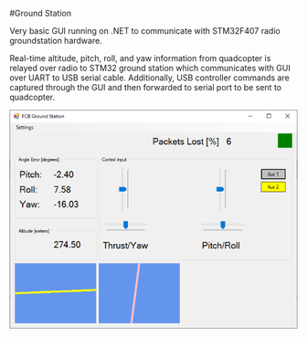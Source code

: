 #Ground Station

Very basic GUI running on .NET to communicate with STM32F407 radio groundstation hardware.


Real-time altitude, pitch, roll, and yaw information from quadcopter is relayed over radio to STM32 ground station which communicates with GUI over UART to USB serial cable.  Additionally, USB controller commands are captured through the GUI and then forwarded to serial port to be sent to quadcopter.

![alt text](https://github.com/brainmorph/FCB_GroundStation/blob/master/ScreenShotGUI.PNG?raw=true)